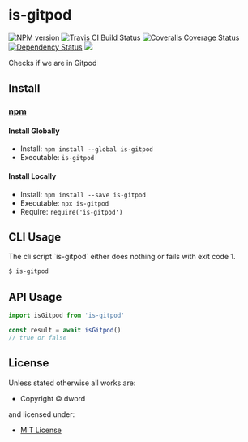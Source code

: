 <!-- TITLE/ -->

<h1>is-gitpod</h1>

<!-- /TITLE -->


<!-- BADGES/ -->

<span class="badge-npmversion"><a href="https://npmjs.org/package/is-gitpod" title="View this project on NPM"><img src="https://img.shields.io/npm/v/is-gitpod.svg" alt="NPM version" /></a></span>
<span class="badge-travisci"><a href="http://travis-ci.org/dword-design/is-gitpod.git" title="Check this project's build status on TravisCI"><img src="https://img.shields.io/travis/dword-design/is-gitpod.git/master.svg" alt="Travis CI Build Status" /></a></span>
<span class="badge-coveralls"><a href="https://coveralls.io/r/dword-design/is-gitpod.git" title="View this project's coverage on Coveralls"><img src="https://img.shields.io/coveralls/dword-design/is-gitpod.git.svg" alt="Coveralls Coverage Status" /></a></span>
<span class="badge-daviddm"><a href="https://david-dm.org/dword-design/is-gitpod.git" title="View the status of this project's dependencies on DavidDM"><img src="https://img.shields.io/david/dword-design/is-gitpod.git.svg" alt="Dependency Status" /></a></span>
<span class="badge-shields"><a href="https://img.shields.io/badge/renovate-enabled-brightgreen.svg"><img src="https://img.shields.io/badge/renovate-enabled-brightgreen.svg" /></a></span>

<!-- /BADGES -->


<!-- DESCRIPTION/ -->

Checks if we are in Gitpod

<!-- /DESCRIPTION -->


<!-- INSTALL/ -->

<h2>Install</h2>

<a href="https://npmjs.com" title="npm is a package manager for javascript"><h3>npm</h3></a>
<h4>Install Globally</h4>
<ul>
<li>Install: <code>npm install --global is-gitpod</code></li>
<li>Executable: <code>is-gitpod</code></li>
</ul>
<h4>Install Locally</h4>
<ul>
<li>Install: <code>npm install --save is-gitpod</code></li>
<li>Executable: <code>npx is-gitpod</code></li>
<li>Require: <code>require('is-gitpod')</code></li>
</ul>

<!-- /INSTALL -->


<h2>CLI Usage</h2>
The cli script `is-gitpod` either does nothing or fails with exit code 1.

```bash
$ is-gitpod
```

<h2>API Usage</h2>

```js
import isGitpod from 'is-gitpod'

const result = await isGitpod()
// true or false
```

<!-- LICENSE/ -->

<h2>License</h2>

Unless stated otherwise all works are:

<ul><li>Copyright &copy; dword</li></ul>

and licensed under:

<ul><li><a href="http://spdx.org/licenses/MIT.html">MIT License</a></li></ul>

<!-- /LICENSE -->
